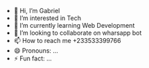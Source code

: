 - 👋 Hi, I’m Gabriel 
- 👀 I’m interested in Tech
- 🌱 I’m currently learning Web Development
- 💞️ I’m looking to collaborate on wharsapp bot
- 📫 How to reach me +233533399766
- 😄 Pronouns: ...
- ⚡ Fun fact: ...

<!---
Gab-77/Gab-77 is a ✨ special ✨ repository because its `README.md` (this file) appears on your GitHub profile.
You can click the Preview link to take a look at your changes.
--->
